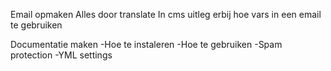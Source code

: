 Email opmaken
Alles door translate
In cms uitleg erbij hoe vars in een email te gebruiken

Documentatie maken
-Hoe te instaleren
-Hoe te gebruiken
-Spam protection
-YML settings
